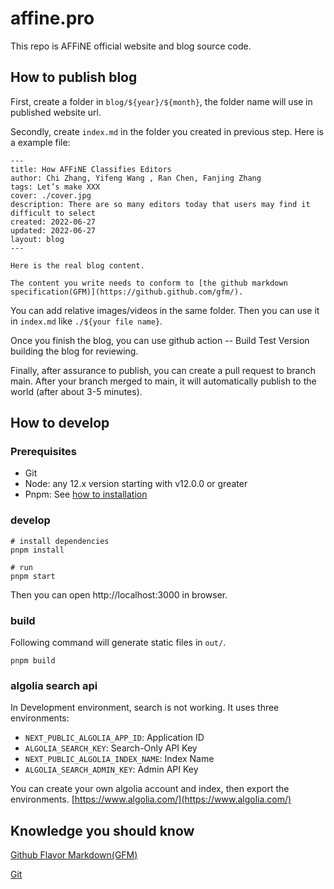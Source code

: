 # affine.pro

This repo is AFFiNE official website and blog source code.

## How to publish blog

First, create a folder in `blog/${year}/${month}`, the folder name will use in published website url.

Secondly, create `index.md` in the folder you created in previous step. Here is a example file:

```
---
title: How AFFiNE Classifies Editors
author: Chi Zhang, Yifeng Wang , Ran Chen, Fanjing Zhang
tags: Let’s make XXX
cover: ./cover.jpg
description: There are so many editors today that users may find it difficult to select
created: 2022-06-27
updated: 2022-06-27
layout: blog
---

Here is the real blog content.

The content you write needs to conform to [the github markdown specification(GFM)](https://github.github.com/gfm/).

```

You can add relative images/videos in the same folder. Then you can use it in `index.md` like `./${your file name}`.

Once you finish the blog, you can use github action -- Build Test Version building the blog for reviewing.

Finally, after assurance to publish, you can create a pull request to branch main. After your branch merged to main, it will automatically publish to the world (after about 3-5 minutes).

## How to develop

### Prerequisites

- Git
- Node: any 12.x version starting with v12.0.0 or greater
- Pnpm: See [how to installation](https://pnpm.io/installation)

### develop

```
# install dependencies
pnpm install

# run
pnpm start
```

Then you can open http://localhost:3000 in browser.

### build

Following command will generate static files in `out/`.

```
pnpm build
```
### algolia search api

In Development environment, search is not working. It uses three environments:

* `NEXT_PUBLIC_ALGOLIA_APP_ID`: Application ID
* `ALGOLIA_SEARCH_KEY`: Search-Only API Key
* `NEXT_PUBLIC_ALGOLIA_INDEX_NAME`: Index Name
* `ALGOLIA_SEARCH_ADMIN_KEY`: Admin API Key

You can create your own algolia account and index, then export the environments.
[https://www.algolia.com/](https://www.algolia.com/)

## Knowledge you should know

[Github Flavor Markdown(GFM)](https://github.github.com/gfm/)

[Git](https://git-scm.com/book/en/v2)

